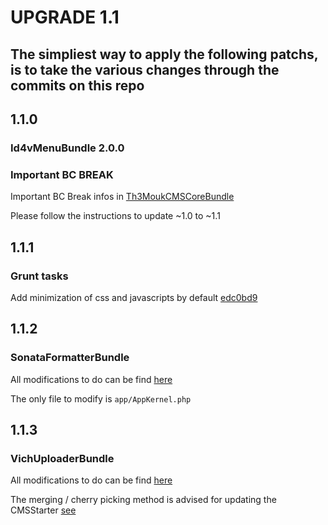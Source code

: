 UPGRADE 1.1
===============

## The simpliest way to apply the following patchs, is to take the various changes through the commits on this repo

## 1.1.0

### __Id4vMenuBundle 2.0.0__

### __Important BC BREAK__

Important BC Break infos in [Th3MoukCMSCoreBundle](https://github.com/Th3Mouk/CMSCoreBundle/blob/master/UPGRADE-1.1.md#110)

Please follow the instructions to update ~1.0 to ~1.1

## 1.1.1

### __Grunt tasks__

Add minimization of css and javascripts by default [edc0bd9](https://github.com/Th3Mouk/CMSStarter/commit/edc0bd91582b6fae0bdc04bd7e0d05653ce6b9a6)

## 1.1.2

### __SonataFormatterBundle__

All modifications to do can be find [here](https://github.com/Th3Mouk/CMSStarter/compare/1.1.1...1.1.2)

The only file to modify is `app/AppKernel.php`

## 1.1.3

### __VichUploaderBundle__

All modifications to do can be find [here](https://github.com/Th3Mouk/CMSStarter/compare/1.1.2...1.1.3)

The merging / cherry picking method is advised for updating the CMSStarter [see](https://github.com/Th3Mouk/CMSStarter#update-cmsstarter)